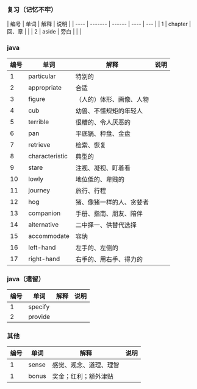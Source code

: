 ### 复习（记忆不牢）

| 编号 | 单词    | 解释   | 说明 |
| ---- | ------- | ------ | ---- | --- |
| 1    | chapter | 回、章 |      |
| 2    | aside   | 旁白   |      |     |

### java

| 编号 | 单词           | 解释                     | 说明 |
| ---- | -------------- | ------------------------ | ---- |
| 1    | particular     | 特别的                   |      |
| 2    | appropriate    | 合适                     |      |
| 3    | figure         | （人的）体形、画像、人物 |      |
| 4    | cub            | 幼兽、不懂规矩的年轻人   |      |
| 5    | terrible       | 很糟的、令人厌恶的       |      |
| 6    | pan            | 平底锅、秤盘、金盘       |      |
| 7    | retrieve       | 检索、恢复               |      |
| 8    | characteristic | 典型的                   |      |
| 9    | stare          | 注视、凝视、盯着看       |      |
| 10   | lowly          | 地位低的、卑贱的         |      |
| 11   | journey        | 旅行、行程               |      |
| 12   | hog            | 猪、像猪一样的人、贪婪者 |      |
| 13   | companion      | 手册、指南、朋友、陪伴   |      |
| 14   | alternative    | 二中择一、供替代选择     |      |
| 15   | accommodate    | 容纳                     |      |
| 16   | left-hand      | 左手的、左侧的           |      |
| 17   | right-hand     | 右手的、用右手、得力的   |

### java（遗留）

| 编号 | 单词    | 解释 | 说明 |
| ---- | ------- | ---- | ---- |
| 1    | specify |      |      |
| 2    | provide |      |      |

### 其他

| 编号 | 单词  | 解释                   | 说明 |
| ---- | ----- | ---------------------- | ---- |
| 1    | sense | 感觉、观念、道理、理智 |      |
| 1    | bonus | 奖金；红利；额外津贴   |      |
